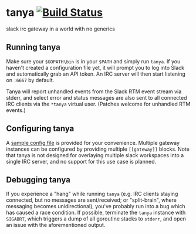 # tanya [![Build Status](https://travis-ci.org/nolanlum/tanya.svg?branch=master)](https://travis-ci.org/nolanlum/tanya)
slack irc gateway in a world with no generics

## Running tanya
Make sure your `$GOPATH\bin` is in your `$PATH` and simply run `tanya`. If you haven't created a configuration file yet, it will prompt you to log into Slack and automatically grab an API token. An IRC server will then start listening on `:6667` by default.

Tanya will report unhandled events from the Slack RTM event stream via stderr, and select error and status messages are also sent to all connected IRC clients via the `*tanya` virtual user. (Patches welcome for unhandled RTM events.)

## Configuring tanya
A [sample config file](https://github.com/nolanlum/tanya/blob/master/config.toml.example) is provided for your convenience. Multiple gateway instances can be configured by providing multiple `[[gateway]]` blocks. Note that tanya is not designed for overlaying multiple slack workspaces into a single IRC server, and no support for this use case is planned.

## Debugging tanya
If you experience a "hang" while running `tanya` (e.g. IRC clients staying connected, but no messages are sent/received; or "split-brain", where messaging becomes unidirectional), you've probably run into a bug which has caused a race condition. If possible, terminate the `tanya` instance with `SIGABRT`, which triggers a dump of all goroutine stacks to `stderr`, and open an issue with the aforementioned output.

